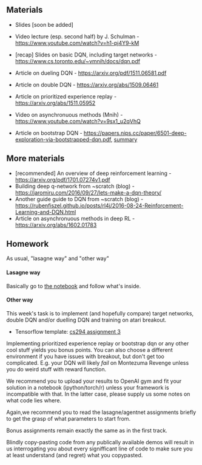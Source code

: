 ## Materials
* Slides [soon be added]

* Video lecture (esp. second half) by J. Schulman - https://www.youtube.com/watch?v=h1-pj4Y9-kM
* [recap] Slides on basic DQN, including target networks - https://www.cs.toronto.edu/~vmnih/docs/dqn.pdf
* Article on dueling DQN - https://arxiv.org/pdf/1511.06581.pdf
* Article on double DQN - https://arxiv.org/abs/1509.06461
* Article on prioritized experience replay - https://arxiv.org/abs/1511.05952
* Video on asynchronuous methods (Mnih) - https://www.youtube.com/watch?v=9sx1_u2qVhQ
* Article on bootstrap DQN - https://papers.nips.cc/paper/6501-deep-exploration-via-bootstrapped-dqn.pdf, [summary](http://pemami4911.github.io/paper-summaries/2016/08/16/Deep-exploration.html)


## More materials
* [recommended] An overview of deep reinforcement learning - https://arxiv.org/pdf/1701.07274v1.pdf
* Building deep q-network from ~scratch (blog) - https://jaromiru.com/2016/09/27/lets-make-a-dqn-theory/
* Another guide guide to DQN from ~scratch (blog) - https://rubenfiszel.github.io/posts/rl4j/2016-08-24-Reinforcement-Learning-and-DQN.html
* Article on asynchronuous methods in deep RL - https://arxiv.org/abs/1602.01783


## Homework

As usual, "lasagne way" and "other way"

#### Lasagne way

Basically go to [the notebook](https://github.com/yandexdataschool/Practical_RL/blob/master/week5/Seminar5_deep_rl.ipynb) and follow what's inside.

#### Other way

This week's task is to implement (and hopefully compare) target networks, double DQN and/or duelling DQN and training on atari breakout.

 * Tensorflow template: [cs294 assignment 3](https://github.com/berkeleydeeprlcourse/homework/tree/master/hw3)

Implementing prioritized experience replay or bootstrap dqn or any other cool stuff yields you bonus points. You can also choose a different environment if you have issues with breakout, but don't get too complicated. E.g. your DQN will likely _fail_ on Montezuma Revenge unless you do weird stuff with reward function.

We recommend you to upload your results to OpenAI gym and fit your solution in a notebook (ipython/torch/r) unless your framework is incompatible with that. In the latter case, please supply us some notes on what code lies where.

Again,we recommend you to read the lasagne/agentnet assignments briefly to get the grasp of what parameters to start from.

Bonus assignments remain exactly the same as in the first track.

Blindly copy-pasting code from any publically available demos will result in us interrogating you about every signifficant line of code to make sure you at least understand (and regret) what you copypasted.


